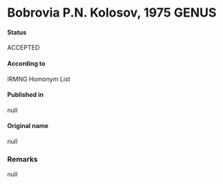 # Bobrovia P.N. Kolosov, 1975 GENUS

#### Status
ACCEPTED

#### According to
IRMNG Homonym List

#### Published in
null

#### Original name
null

### Remarks
null